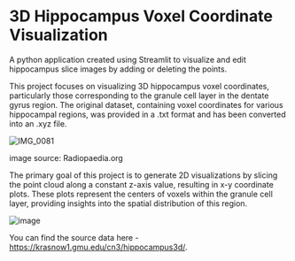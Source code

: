 # 3D Hippocampus Voxel Coordinate Visualization

A python application created using Streamlit to visualize and edit hippocampus slice images by adding or deleting the points.

This project focuses on visualizing 3D hippocampus voxel coordinates, particularly those corresponding to the granule cell layer in the dentate gyrus region. The original dataset, containing voxel coordinates for various hippocampal regions, was provided in a .txt format and has been converted into an .xyz file.

![IMG_0081](https://github.com/user-attachments/assets/f9610f36-2140-48e1-92bf-49f0eb8462f3)

image source: Radiopaedia.org

The primary goal of this project is to generate 2D visualizations by slicing the point cloud along a constant z-axis value, resulting in x-y coordinate plots. These plots represent the centers of voxels within the granule cell layer, providing insights into the spatial distribution of this region.

![image](https://github.com/user-attachments/assets/6de98499-05ca-42fe-8a1f-3a034f1ca754)

You can find the source data here - https://krasnow1.gmu.edu/cn3/hippocampus3d/.

